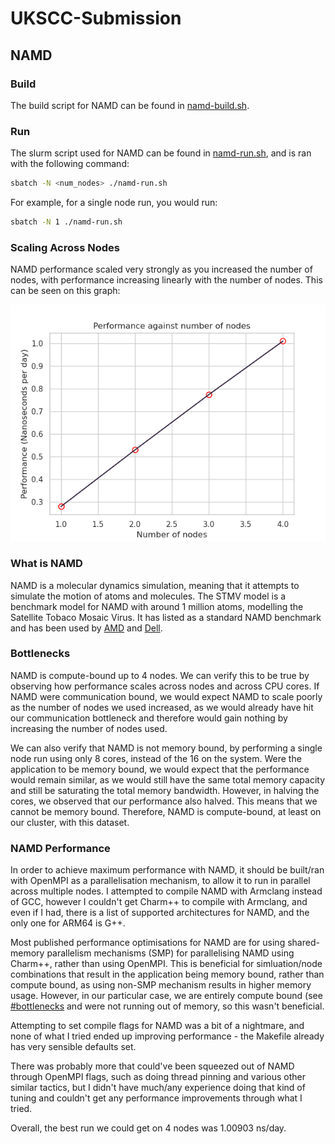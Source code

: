 # UKSCC-Submission

## NAMD

### Build

The build script for NAMD can be found in [namd-build.sh](./namd/build.sh).

### Run

The slurm script used for NAMD can be found in [namd-run.sh](./namd/run.sh), and
is ran with the following command:

```sh
sbatch -N <num_nodes> ./namd-run.sh
```

For example, for a single node run, you would run:

```sh
sbatch -N 1 ./namd-run.sh
```

### Scaling Across Nodes

NAMD performance scaled very strongly as you increased the number of nodes, with
performance increasing linearly with the number of nodes. This can be seen on
this graph:

![image](./namd/scaling.png)

### What is NAMD

NAMD is a molecular dynamics simulation, meaning that it attempts to simulate
the motion of atoms and molecules. The STMV model is a benchmark model for NAMD
with around 1 million atoms, modelling the Satellite Tobaco Mosaic Virus. It has
listed as a standard NAMD benchmark and has been used by [AMD][1] and [Dell][2].

### Bottlenecks

NAMD is compute-bound up to 4 nodes. We can verify this to be true by observing
how performance scales across nodes and across CPU cores. If NAMD were
communication bound, we would expect NAMD to scale poorly as the number of nodes
we used increased, as we would already have hit our communication bottleneck and
therefore would gain nothing by increasing the number of nodes used.

We can also verify that NAMD is not memory bound, by performing a single node
run using only 8 cores, instead of the 16 on the system. Were the application to
be memory bound, we would expect that the performance would remain similar, as
we would still have the same total memory capacity and still be saturating the
total memory bandwidth. However, in halving the cores, we observed that our
performance also halved. This means that we cannot be memory bound. Therefore,
NAMD is compute-bound, at least on our cluster, with this dataset.

### NAMD Performance

In order to achieve maximum performance with NAMD, it should be built/ran with
OpenMPI as a parallelisation mechanism, to allow it to run in parallel across
multiple nodes. I attempted to compile NAMD with Armclang instead of GCC,
however I couldn't get Charm++ to compile with Armclang, and even if I had,
there is a list of supported architectures for NAMD, and the only one for ARM64
is G++.

Most published performance optimisations for NAMD are for using shared-memory
parallelism mechanisms (SMP) for parallelising NAMD using Charm++, rather than
using OpenMPI. This is beneficial for simluation/node combinations that result
in the application being memory bound, rather than compute bound, as using
non-SMP mechanism results in higher memory usage. However, in our particular
case, we are entirely compute bound (see [#bottlenecks](#bottlenecks) and were
not running out of memory, so this wasn't beneficial.

Attempting to set compile flags for NAMD was a bit of a nightmare, and none of
what I tried ended up improving performance - the Makefile already has very
sensible defaults set.

There was probably more that could've been squeezed out of NAMD through OpenMPI
flags, such as doing thread pinning and various other similar tactics, but I
didn't have much/any experience doing that kind of tuning and couldn't get any
performance improvements through what I tried.

Overall, the best run we could get on 4 nodes was 1.00903 ns/day.

[1]: https://www.amd.com/content/dam/amd/en/documents/instinct-tech-docs/application-notes/instinct-namd-tech-brief.pdf
[2]: https://www.dell.com/support/kbdoc/en-uk/000133346/namd-performance-with-2nd-generation-of-amd-epyc-rome
